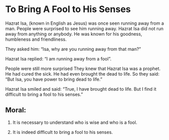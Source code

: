 To Bring A Fool to His Senses
=============================

Hazrat Isa, (known in English as Jesus) was once seen running away from
a man. People were surprised to see him running away. Hazrat Isa did not
run away from anything or anybody. He was known for his goodness,
humbleness and friendliness.

They asked him: “Isa, why are you running away from that man?”

Hazrat Isa replied: “I am running away from a fool”.

People were still more surprised They knew that Hazrat Isa was a
prophet. He had cured the sick. He had even brought the dead to life. So
they said: “But Isa, you have power to bring dead to life.”

Hazrat Isa smiled and said: “True, I have brought dead to life. But I
find it difficult to bring a fool to his senses.”

Moral:
------

1. It is necessary to understand who is wise and who is a fool.

2. It is indeed difficult to bring a fool to his senses.


